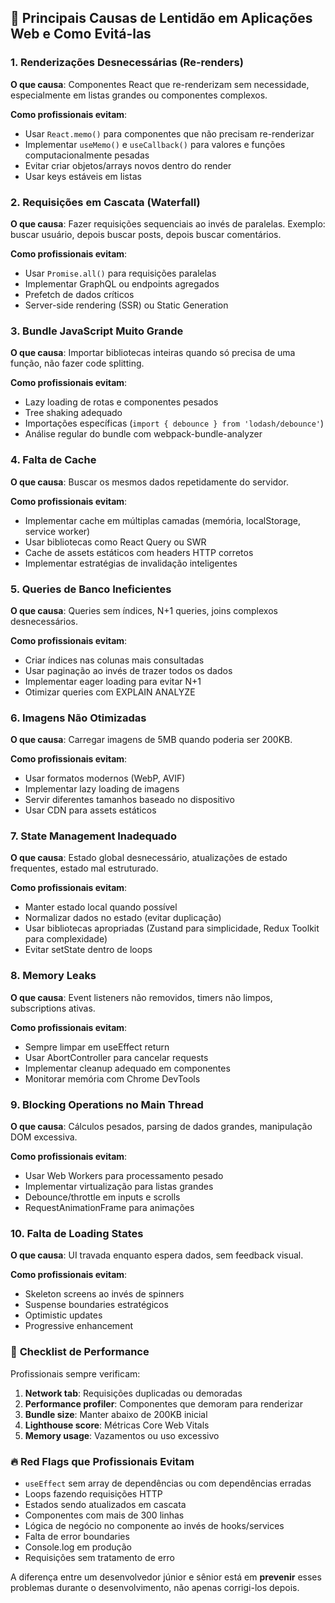 ## 🚀 Principais Causas de Lentidão em Aplicações Web e Como Evitá-las

### 1. **Renderizações Desnecessárias (Re-renders)**

**O que causa**: Componentes React que re-renderizam sem necessidade, especialmente em listas grandes ou componentes complexos.

**Como profissionais evitam**:
- Usar `React.memo()` para componentes que não precisam re-renderizar
- Implementar `useMemo()` e `useCallback()` para valores e funções computacionalmente pesadas
- Evitar criar objetos/arrays novos dentro do render
- Usar keys estáveis em listas

### 2. **Requisições em Cascata (Waterfall)**

**O que causa**: Fazer requisições sequenciais ao invés de paralelas. Exemplo: buscar usuário, depois buscar posts, depois buscar comentários.

**Como profissionais evitam**:
- Usar `Promise.all()` para requisições paralelas
- Implementar GraphQL ou endpoints agregados
- Prefetch de dados críticos
- Server-side rendering (SSR) ou Static Generation

### 3. **Bundle JavaScript Muito Grande**

**O que causa**: Importar bibliotecas inteiras quando só precisa de uma função, não fazer code splitting.

**Como profissionais evitam**:
- Lazy loading de rotas e componentes pesados
- Tree shaking adequado
- Importações específicas (`import { debounce } from 'lodash/debounce'`)
- Análise regular do bundle com webpack-bundle-analyzer

### 4. **Falta de Cache**

**O que causa**: Buscar os mesmos dados repetidamente do servidor.

**Como profissionais evitam**:
- Implementar cache em múltiplas camadas (memória, localStorage, service worker)
- Usar bibliotecas como React Query ou SWR
- Cache de assets estáticos com headers HTTP corretos
- Implementar estratégias de invalidação inteligentes

### 5. **Queries de Banco Ineficientes**

**O que causa**: Queries sem índices, N+1 queries, joins complexos desnecessários.

**Como profissionais evitam**:
- Criar índices nas colunas mais consultadas
- Usar paginação ao invés de trazer todos os dados
- Implementar eager loading para evitar N+1
- Otimizar queries com EXPLAIN ANALYZE

### 6. **Imagens Não Otimizadas**

**O que causa**: Carregar imagens de 5MB quando poderia ser 200KB.

**Como profissionais evitam**:
- Usar formatos modernos (WebP, AVIF)
- Implementar lazy loading de imagens
- Servir diferentes tamanhos baseado no dispositivo
- Usar CDN para assets estáticos

### 7. **State Management Inadequado**

**O que causa**: Estado global desnecessário, atualizações de estado frequentes, estado mal estruturado.

**Como profissionais evitam**:
- Manter estado local quando possível
- Normalizar dados no estado (evitar duplicação)
- Usar bibliotecas apropriadas (Zustand para simplicidade, Redux Toolkit para complexidade)
- Evitar setState dentro de loops

### 8. **Memory Leaks**

**O que causa**: Event listeners não removidos, timers não limpos, subscriptions ativas.

**Como profissionais evitam**:
- Sempre limpar em useEffect return
- Usar AbortController para cancelar requests
- Implementar cleanup adequado em componentes
- Monitorar memória com Chrome DevTools

### 9. **Blocking Operations no Main Thread**

**O que causa**: Cálculos pesados, parsing de dados grandes, manipulação DOM excessiva.

**Como profissionais evitam**:
- Usar Web Workers para processamento pesado
- Implementar virtualização para listas grandes
- Debounce/throttle em inputs e scrolls
- RequestAnimationFrame para animações

### 10. **Falta de Loading States**

**O que causa**: UI travada enquanto espera dados, sem feedback visual.

**Como profissionais evitam**:
- Skeleton screens ao invés de spinners
- Suspense boundaries estratégicos
- Optimistic updates
- Progressive enhancement

### 🎯 **Checklist de Performance**

Profissionais sempre verificam:
1. **Network tab**: Requisições duplicadas ou demoradas
2. **Performance profiler**: Componentes que demoram para renderizar
3. **Bundle size**: Manter abaixo de 200KB inicial
4. **Lighthouse score**: Métricas Core Web Vitals
5. **Memory usage**: Vazamentos ou uso excessivo

### 🔥 **Red Flags que Profissionais Evitam**

- `useEffect` sem array de dependências ou com dependências erradas
- Loops fazendo requisições HTTP
- Estados sendo atualizados em cascata
- Componentes com mais de 300 linhas
- Lógica de negócio no componente ao invés de hooks/services
- Falta de error boundaries
- Console.log em produção
- Requisições sem tratamento de erro

A diferença entre um desenvolvedor júnior e sênior está em **prevenir** esses problemas durante o desenvolvimento, não apenas corrigi-los depois.
